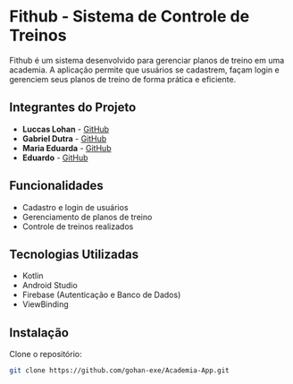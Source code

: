 # Fithub - Sistema de Controle de Treinos

Fithub é um sistema desenvolvido para gerenciar planos de treino em uma academia. A aplicação permite que usuários se cadastrem, façam login e gerenciem seus planos de treino de forma prática e eficiente.

## Integrantes do Projeto

- **Luccas Lohan** - [GitHub](https://github.com/gohan-exe)
- **Gabriel Dutra** - [GitHub](https://github.com//DutraGames)
- **Maria Eduarda** - [GitHub](https://github.com/Maria22027)
- **Eduardo** - [GitHub](https://github.com/duh2467)

## Funcionalidades

- Cadastro e login de usuários
- Gerenciamento de planos de treino
- Controle de treinos realizados

## Tecnologias Utilizadas

- Kotlin
- Android Studio
- Firebase (Autenticação e Banco de Dados)
- ViewBinding

## Instalação

Clone o repositório:

```bash
git clone https://github.com/gohan-exe/Academia-App.git
